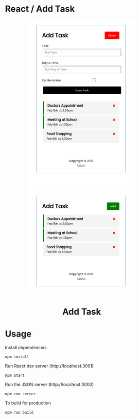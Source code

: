 # React / Add Task

<div align="center">

<img src="./src/imgSite/imgSite1.png" width="350" />

<img src="./src/imgSite/imgSite2.png" width="350"  />

</div>

<h1 align="center">
  Add Task
</h1>

# Usage

Install dependencies

```shell
npm install
```

Run React dev server (http://localhost:3001)

```shell
npm start
```

Run the JSON server (http://localhost:3000)

```shell
npm run server
```

To build for production

```shell
npm run build
```
